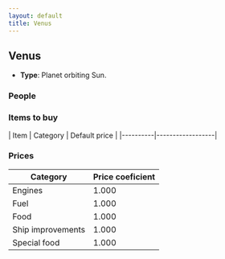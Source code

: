 ```yaml
---
layout: default
title: Venus
---
```


## Venus
* **Type**: Planet orbiting Sun.
### People
### Items to buy
| Item | Category | Default price |
|----------|------------------|
### Prices
| Category | Price coeficient |
|----------|------------------|
| Engines | 1.000 |
| Fuel | 1.000 |
| Food | 1.000 |
| Ship improvements | 1.000 |
| Special food | 1.000 |
